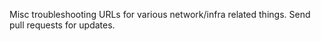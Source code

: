Misc troubleshooting URLs for various network/infra related things. Send pull requests for updates.
